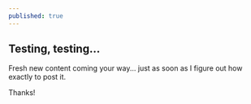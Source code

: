 ```yaml
---
published: true
---
```

## Testing, testing...

Fresh new content coming your way... just as soon as I figure out how exactly to post it.

Thanks!
